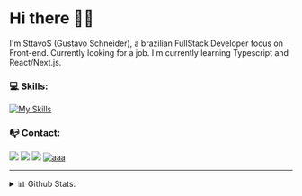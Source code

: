 # Hi there 👋🏻
I'm SttavoS (Gustavo Schneider), a brazilian FullStack Developer focus on Front-end. Currently looking for a job. I'm currently learning Typescript and React/Next.js.

### 💻 Skills:
[![My Skills](https://skillicons.dev/icons?i=linux,html,css,js,ts,nodejs,react,nextjs)](https://skillicons.dev)

### 📭 Contact:
<a href="mailto:gustavo.schneider.dev@gmail.com" target="_blank"><img src="https://shields.braskam.com/v1/shields?name=email&format=rectangle&size=small"/></a>
<a href="https://www.linkedin.com/in/gustavo-schneiderr/" target="_blank"><img src="https://shields.braskam.com/v1/shields?name=linkedin&format=rectangle&size=small"/></a>
<a href="https://gitlab.com/SttavoS" target="_blank"><img src="https://shields.braskam.com/v1/shields?name=gitlab&format=rectangle&size=small"/></a>
<a href="https://www.codewars.com/users/SttavoS"><img src="https://www.codewars.com/users/SttavoS/badges/micro" alt="aaa" /></a>

---
<details close>
  <summary> 📊 Github Stats:</summary>
    <img src="https://github-readme-stats.vercel.app/api/top-langs/?username=SttavoS&theme=gruvbox&layout=compact&langs_count=6" alt="SttavoS Top Languages"/>
    <img src="https://github-readme-stats.vercel.app/api/wakatime?username=SttavoS&theme=gruvbox&layout=compact&langs_count=6" alt="SttavoS wakatime stats"/>
</details>
